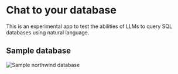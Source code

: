 # Chat to your database

This is an experimental app to test the abilities of LLMs to query SQL databases using natural language.

## Sample database
![Sample northwind database](https://user-images.githubusercontent.com/1945179/233065892-25edda54-01a2-467d-8a72-b96a30c71a5a.png)



